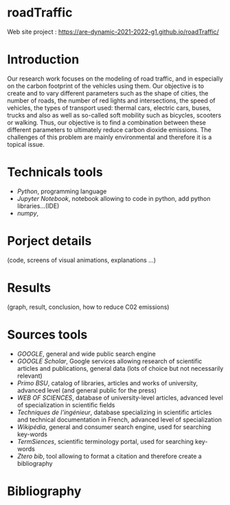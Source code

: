 # roadTraffic

Web site project : https://are-dynamic-2021-2022-g1.github.io/roadTraffic/


# Introduction
  Our research work focuses on the modeling of road traffic, and in especially on the carbon footprint of the vehicles using them. Our objective is to create and  to vary different parameters such as the shape of cities, the number of roads, the number of red lights and intersections, the speed of vehicles, the types of transport used: thermal cars, electric cars, buses, trucks and also as well as so-called soft mobility such as bicycles, scooters or walking. Thus, our objective is to find a combination between these different parameters to ultimately reduce carbon dioxide emissions. The challenges of this problem are mainly environmental and therefore it is a topical issue.
  
  
# Technicals tools 
 - *Python*, programming language
 - *Jupyter Notebook*, notebook allowing to code in python, add python libraries...(IDE)
 - *numpy*, 


# Porject details

   (code, screens of visual animations, explanations ...) 
  
  
# Results 

   (graph, result, conclusion, how to reduce C02 emissions) 



# Sources tools 
 - *GOOGLE*, general and wide public search engine
 - *GOOGLE Scholar*, Google services allowing research of scientific articles and publications, general data (lots of choice but not necessarily relevant)
 - *Primo BSU*, catalog of libraries, articles and works of university, advanced level (and general public for the press)
 - *WEB OF SCIENCES*, database of university-level articles, advanced level of specialization in scientific fields
 - *Techniques de l'ingénieur*, database specializing in scientific articles and technical documentation in French, advanced level of specialization
 - *Wikipédia*, general and consumer search engine, used for searching key-words
 - *TermSiences*, scientific terminology portal, used for searching key-words
 - *Ztero bib*, tool allowing to format a citation and therefore create a bibliography

# Bibliography

 
 

